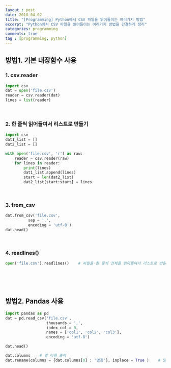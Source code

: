 ```yaml
---
layout : post
date: 2018-04-02
title: "[Programming] Python에서 CSV 파일을 읽어들이는 여러가지 방법"
excerpt: "Python에서 CSV 파일을 읽어들이는 여러가지 방법을 간결하게 정리"
categories: programming
comments: true
tag : [programming, python]
---
```




## 방법1. 기본 내장함수 사용

### 1. csv.reader

```python
import csv
dat = open('file.csv')
reader = csv.reader(dat)
lines = list(reader)
```

<br>

### 2. 한 줄씩 읽어들여서 리스트로 만들기

```python
import csv
dat1_list = []
dat2_list = []

with open('file.csv', 'r') as raw:
    reader = csv.reader(raw)
    for lines in reader:
        print(lines)
        dat1_list.append(lines)
        start = len(dat2_list)
        dat2_list[start:start] = lines
```

<br>

### 3. from_csv

```python
dat.from_csv('file.csv',
          sep = ',',
          encoding = 'utf-8')
dat.head()
```

<br>

### 4. readlines()

```python
open('file.csv').readlines()    # 파일을 한 줄씩 전체를 읽어들여서 리스트로 반환
```

<br><br><br>

## 방법2. Pandas 사용

```python
import pandas as pd
dat = pd.read_csv('file.csv', 
                  thousands = ',',
                  index_col = 0,
                  names = ['col1', 'col2', 'col3'],
                  encoding = 'utf-8')

dat.head()

dat.columns    # 열 이름 출력
dat.rename(columns = {dat.columns[0] : '명칭'}, inplace = True )    # 열 이름 변경
```



